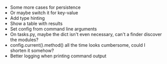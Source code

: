 * Some more cases for persistence
* Or maybe switch it for key-value
* Add type hinting
* Show a table with results
* Set config from command line arguments
* On tasks.py, maybe the dict isn't even necessary, can't a finder discover the modules?
* config.current().method() all the time looks cumbersome, could I shorten it somehow?
* Better logging when printing command output

